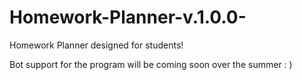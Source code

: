 # Homework-Planner-v.1.0.0-
Homework Planner designed for students!

Bot support for the program will be coming soon over the summer : )
